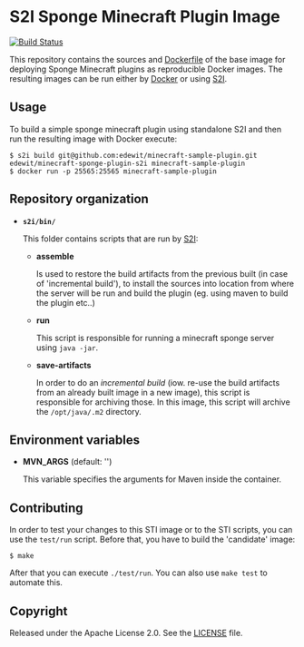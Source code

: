 # S2I Sponge Minecraft Plugin Image

[![Build Status](https://travis-ci.org/edewit/minecraft-sponge-plugin-s2i.svg?branch=master)](https://travis-ci.org/edewit/minecraft-sponge-plugin-s2i)

This repository contains the sources and [Dockerfile](https://github.com/edewit/minecraft-sponge-plugin-s2i/blob/master/Dockerfile) of the base image for deploying Sponge Minecraft plugins as reproducible Docker images. The resulting images can be run either by [Docker](http://docker.io) or using [S2I](https://github.com/openshift/source-to-image).

## Usage

To build a simple sponge minecraft plugin using standalone S2I and then run the resulting image with Docker execute:

```
$ s2i build git@github.com:edewit/minecraft-sample-plugin.git edewit/minecraft-sponge-plugin-s2i minecraft-sample-plugin
$ docker run -p 25565:25565 minecraft-sample-plugin
```

## Repository organization

* **`s2i/bin/`**

  This folder contains scripts that are run by [S2I](https://github.com/openshift/source-to-image):

  *   **assemble**

      Is used to restore the build artifacts from the previous built (in case of
      'incremental build'), to install the sources into location from where the
      server will be run and build the plugin (eg.
      using maven to build the plugin etc..)

  *   **run**

      This script is responsible for running a minecraft sponge server using `java -jar`.

  *   **save-artifacts**

      In order to do an *incremental build* (iow. re-use the build artifacts
      from an already built image in a new image), this script is responsible for
      archiving those. In this image, this script will archive the
      `/opt/java/.m2` directory.

## Environment variables

*  **MVN_ARGS** (default: '')

    This variable specifies the arguments for Maven inside the container.


## Contributing

In order to test your changes to this STI image or to the STI scripts, you can use the `test/run` script. Before that, you have to build the 'candidate' image:

```
$ make
```

After that you can execute `./test/run`. You can also use `make test` to automate this.

## Copyright

Released under the Apache License 2.0. See the [LICENSE](https://github.com/edewit/minecraft-sponge-plugin-s2i/blob/master/LICENSE) file.
